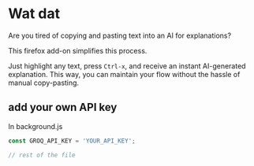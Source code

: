 # Wat dat

Are you tired of copying and pasting text into an AI for explanations?

This firefox add-on simplifies this process.

Just highlight any text, press `Ctrl-x`, and receive an instant AI-generated explanation. This way, you can maintain your flow without the hassle of manual copy-pasting.

## add your own API key

In background.js

```js
const GROQ_API_KEY = 'YOUR_API_KEY';

// rest of the file
```
